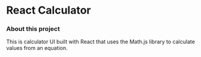 # React Calculator

### About this project

This is calculator UI built with React that uses the Math.js library to calculate values from an equation.
